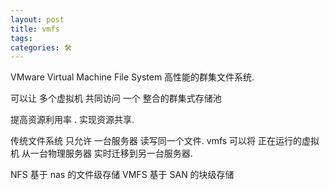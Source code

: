 ```yaml
---
layout: post
title: vmfs
tags: 
categories: 🛠
---
```



VMware Virtual Machine File System 
高性能的群集文件系统.

可以让 多个虚拟机 共同访问 一个 整合的群集式存储池

提高资源利用率  . 实现资源共享.

传统文件系统 
只允许 一台服务器 读写同一个文件.
vmfs   可以将 正在运行的虚拟机 从一台物理服务器 实时迁移到另一台服务器.






NFS 基于 nas 的文件级存储
VMFS 基于 SAN 的块级存储



